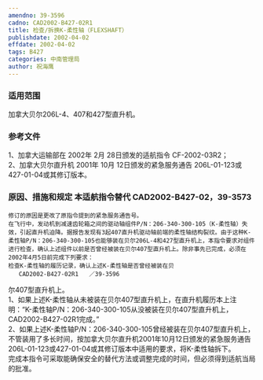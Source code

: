 ```yaml
---
amendno: 39-3596  
cadno: CAD2002-B427-02R1  
title: 检查/拆换K-柔性轴（FLEXSHAFT）  
publishdate: 2002-04-02  
effdate: 2002-04-02  
tags: B427  
categories: 中南管理局  
author: 祝海鹰  
---
```

  
### 适用范围  
加拿大贝尔206L-4、407和427型直升机。  
  
<!--more-->  
### 参考文件  
1、加拿大运输部在 2002年 2月 28日颁发的适航指令 CF-2002-03R2；  
 2、加拿大贝尔直升机 2001年 10月 12日颁发的紧急服务通告 206L-01-123或 427-01-04或其修订版本。  
  
### 原因、措施和规定 本适航指令替代 CAD2002-B427-02，39-3573  
    修订的原因是更改了原指令提到的紧急服务通告号。  
    在飞行中，发动机到减速齿轮箱之间的驱动轴组件P/N：206-340-300-105（K-柔性轴）失效，引起直升机迫降。据报告发现有3起407直升机驱动轴前端的柔性轴结构裂纹。由于这种K-柔性轴P/N：206-340-300-105也能够装在贝尔206L-4和427型直升机上，本指令要求对组件进行检查，确认上述组件以前是否曾经被装在贝尔407型直升机上。除非事先已完成，必须在2002年4月5日前完成下列要求：  
    检查K-柔性轴的履历记录，确认上述K-柔性轴是否曾经被装在贝  
       CAD2002-B427-02R1   ／39-3596  
尔407型直升机上。  
1、如果上述K-柔性轴从未被装在贝尔407型直升机上，在直升机履历本上注明：“K-柔性轴P/N：206-340-300-105从没被装在贝尔407型直升机上，CAD2002-B427-02R1完成。”  
    2、如果上述K-柔性轴P/N：206-340-300-105曾经被装在贝尔407型直升机上，不管装用了多长时间，按加拿大贝尔直升机2001年10月12日颁发的紧急服务通告206L-01-123或427-01-04或其修订版本中适用的要求，将K-柔性轴拆下。  
    完成本指令可采取能确保安全的替代方法或调整完成的时间，但必须得到适航当局的批准。  
